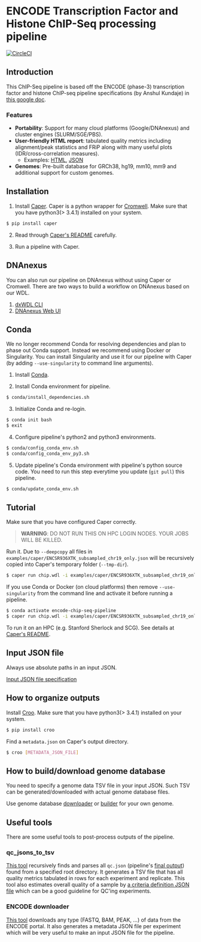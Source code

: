 # ENCODE Transcription Factor and Histone ChIP-Seq processing pipeline

[![CircleCI](https://circleci.com/gh/ENCODE-DCC/chip-seq-pipeline2/tree/master.svg?style=svg)](https://circleci.com/gh/ENCODE-DCC/chip-seq-pipeline2/tree/master)

## Introduction 
This ChIP-Seq pipeline is based off the ENCODE (phase-3) transcription factor and histone ChIP-seq pipeline specifications (by Anshul Kundaje) in [this google doc](https://docs.google.com/document/d/1lG_Rd7fnYgRpSIqrIfuVlAz2dW1VaSQThzk836Db99c/edit#).

### Features

* **Portability**: Support for many cloud platforms (Google/DNAnexus) and cluster engines (SLURM/SGE/PBS).
* **User-friendly HTML report**: tabulated quality metrics including alignment/peak statistics and FRiP along with many useful plots (IDR/cross-correlation measures).
  - Examples: [HTML](https://storage.googleapis.com/encode-pipeline-test-samples/encode-chip-seq-pipeline/ENCSR000DYI/example_output/qc.html), [JSON](docs/example_output/v1.1.5/qc.json)
* **Genomes**: Pre-built database for GRCh38, hg19, mm10, mm9 and additional support for custom genomes.

## Installation

1) Install [Caper](https://github.com/ENCODE-DCC/caper#installation). Caper is a python wrapper for [Cromwell](https://github.com/broadinstitute/cromwell). Make sure that you have python3(> 3.4.1) installed on your system.

  ```bash
  $ pip install caper
  ```

2) Read through [Caper's README](https://github.com/ENCODE-DCC/caper) carefully.

3) Run a pipeline with Caper.

## DNAnexus

You can also run our pipeline on DNAnexus without using Caper or Cromwell. There are two ways to build a workflow on DNAnexus based on our WDL.

1) [dxWDL CLI](docs/tutorial_dx_cli.md)
2) [DNAnexus Web UI](docs/tutorial_dx_web.md)

## Conda

We no longer recommend Conda for resolving dependencies and plan to phase out Conda support. Instead we recommend using Docker or Singularity. You can install Singularity and use it for our pipeline with Caper (by adding `--use-singularity` to command line arguments).

1) Install [Conda](https://docs.conda.io/en/latest/miniconda.html).

2) Install Conda environment for pipeline.

  ```bash
  $ conda/install_dependencies.sh
  ```

3) Initialize Conda and re-login.

  ```bash
  $ conda init bash
  $ exit
  ```

4) Configure pipeline's python2 and python3 environments.

  ```bash
  $ conda/config_conda_env.sh
  $ conda/config_conda_env_py3.sh
  ```

5) Update pipeline's Conda environment with pipeline's python source code. You need to run this step everytime you update (`git pull`) this pipeline.

  ```bash
  $ conda/update_conda_env.sh
  ```

## Tutorial

Make sure that you have configured Caper correctly.
> **WARNING**: DO NOT RUN THIS ON HPC LOGIN NODES. YOUR JOBS WILL BE KILLED.

Run it. Due to `--deepcopy` all files in `examples/caper/ENCSR936XTK_subsampled_chr19_only.json` will be recursively copied into Caper's temporary folder (`--tmp-dir`).
```bash
$ caper run chip.wdl -i examples/caper/ENCSR936XTK_subsampled_chr19_only.json --deepcopy --use-singularity
```

If you use Conda or Docker (on cloud platforms) then remove `--use-singularity` from the command line and activate it before running a pipeline.
```bash
$ conda activate encode-chip-seq-pipeline
$ caper run chip.wdl -i examples/caper/ENCSR936XTK_subsampled_chr19_only.json --deepcopy
```

To run it on an HPC (e.g. Stanford Sherlock and SCG). See details at [Caper's README](https://github.com/ENCODE-DCC/caper/blob/master/README.md#how-to-run-it-on-slurm-cluster).

## Input JSON file

Always use absolute paths in an input JSON.

[Input JSON file specification](docs/input.md)

## How to organize outputs

Install [Croo](https://github.com/ENCODE-DCC/croo#installation). Make sure that you have python3(> 3.4.1) installed on your system.

```bash
$ pip install croo
```

Find a `metadata.json` on Caper's output directory.

```bash
$ croo [METADATA_JSON_FILE]
```

## How to build/download genome database

You need to specify a genome data TSV file in your input JSON. Such TSV can be generated/downloaded with actual genome database files.

Use genome database [downloader](genome/download_genome_data.sh) or [builder](docs/build_genome_database.md) for your own genome.

## Useful tools

There are some useful tools to post-process outputs of the pipeline.

### qc_jsons_to_tsv

[This tool](utils/qc_jsons_to_tsv/README.md) recursively finds and parses all `qc.json` (pipeline's [final output](docs/example_output/v1.1.5/qc.json)) found from a specified root directory. It generates a TSV file that has all quality metrics tabulated in rows for each experiment and replicate. This tool also estimates overall quality of a sample by [a criteria definition JSON file](utils/qc_jsons_to_tsv/criteria.default.json) which can be a good guideline for QC'ing experiments.

### ENCODE downloader

[This tool](https://github.com/kundajelab/ENCODE_downloader) downloads any type (FASTQ, BAM, PEAK, ...) of data from the ENCODE portal. It also generates a metadata JSON file per experiment which will be very useful to make an input JSON file for the pipeline.